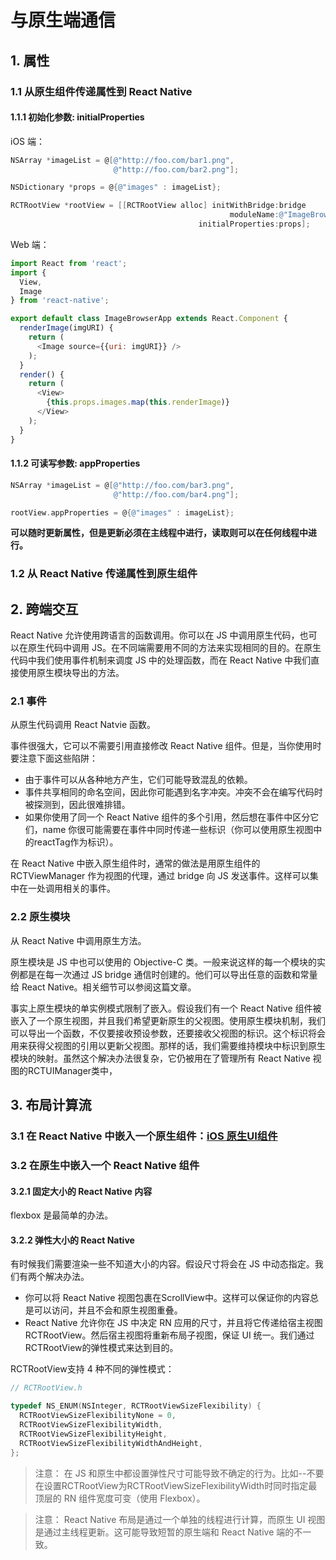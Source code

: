 # 与原生端通信

## 1. 属性

### 1.1 从原生组件传递属性到 React Native

#### 1.1.1 初始化参数: initialProperties

iOS 端：

```objective-c
NSArray *imageList = @[@"http://foo.com/bar1.png",
                       @"http://foo.com/bar2.png"];

NSDictionary *props = @{@"images" : imageList};

RCTRootView *rootView = [[RCTRootView alloc] initWithBridge:bridge
                                                 moduleName:@"ImageBrowserApp"
                                          initialProperties:props];
```

Web 端：

```javascript
import React from 'react';
import {
  View,
  Image
} from 'react-native';

export default class ImageBrowserApp extends React.Component {
  renderImage(imgURI) {
    return (
      <Image source={{uri: imgURI}} />
    );
  }
  render() {
    return (
      <View>
        {this.props.images.map(this.renderImage)}
      </View>
    );
  }
}

```

#### 1.1.2 可读写参数: appProperties

```objective-c
NSArray *imageList = @[@"http://foo.com/bar3.png",
                       @"http://foo.com/bar4.png"];

rootView.appProperties = @{@"images" : imageList};
```

**可以随时更新属性，但是更新必须在主线程中进行，读取则可以在任何线程中进行。**

### 1.2 从 React Native 传递属性到原生组件

## 2. 跨端交互

React Native 允许使用跨语言的函数调用。你可以在 JS 中调用原生代码，也可以在原生代码中调用 JS。在不同端需要用不同的方法来实现相同的目的。在原生代码中我们使用事件机制来调度 JS 中的处理函数，而在 React Native 中我们直接使用原生模块导出的方法。

### 2.1 事件

从原生代码调用 React Natvie 函数。

事件很强大，它可以不需要引用直接修改 React Native 组件。但是，当你使用时要注意下面这些陷阱：

* 由于事件可以从各种地方产生，它们可能导致混乱的依赖。
* 事件共享相同的命名空间，因此你可能遇到名字冲突。冲突不会在编写代码时被探测到，因此很难排错。
* 如果你使用了同一个 React Native 组件的多个引用，然后想在事件中区分它们，name 你很可能需要在事件中同时传递一些标识（你可以使用原生视图中的reactTag作为标识）。
  
在 React Native 中嵌入原生组件时，通常的做法是用原生组件的 RCTViewManager 作为视图的代理，通过 bridge 向 JS 发送事件。这样可以集中在一处调用相关的事件。

### 2.2 原生模块

从 React Native 中调用原生方法。

原生模块是 JS 中也可以使用的 Objective-C 类。一般来说这样的每一个模块的实例都是在每一次通过 JS bridge 通信时创建的。他们可以导出任意的函数和常量给 React Native。相关细节可以参阅这篇文章。

事实上原生模块的单实例模式限制了嵌入。假设我们有一个 React Native 组件被嵌入了一个原生视图，并且我们希望更新原生的父视图。使用原生模块机制，我们可以导出一个函数，不仅要接收预设参数，还要接收父视图的标识。这个标识将会用来获得父视图的引用以更新父视图。那样的话，我们需要维持模块中标识到原生模块的映射。虽然这个解决办法很复杂，它仍被用在了管理所有 React Native 视图的RCTUIManager类中，

## 3. 布局计算流

### 3.1 在 React Native 中嵌入一个原生组件：[iOS 原生UI组件](https://www.react-native.cn/docs/native-components-ios)

### 3.2 在原生中嵌入一个 React Native 组件

#### 3.2.1 固定大小的 React Native 内容

flexbox 是最简单的办法。

#### 3.2.2 弹性大小的 React Native

有时候我们需要渲染一些不知道大小的内容。假设尺寸将会在 JS 中动态指定。我们有两个解决办法。

* 你可以将 React Native 视图包裹在ScrollView中。这样可以保证你的内容总是可以访问，并且不会和原生视图重叠。
* React Native 允许你在 JS 中决定 RN 应用的尺寸，并且将它传递给宿主视图RCTRootView。然后宿主视图将重新布局子视图，保证 UI 统一。我们通过RCTRootView的弹性模式来达到目的。

RCTRootView支持 4 种不同的弹性模式：

```objective-c
// RCTRootView.h

typedef NS_ENUM(NSInteger, RCTRootViewSizeFlexibility) {
  RCTRootViewSizeFlexibilityNone = 0,
  RCTRootViewSizeFlexibilityWidth,
  RCTRootViewSizeFlexibilityHeight,
  RCTRootViewSizeFlexibilityWidthAndHeight,
};
```

> 注意： 在 JS 和原生中都设置弹性尺寸可能导致不确定的行为。比如--不要在设置RCTRootView为RCTRootViewSizeFlexibilityWidth时同时指定最顶层的 RN 组件宽度可变（使用 Flexbox）。

> 注意： React Native 布局是通过一个单独的线程进行计算，而原生 UI 视图是通过主线程更新。这可能导致短暂的原生端和 React Native 端的不一致。
